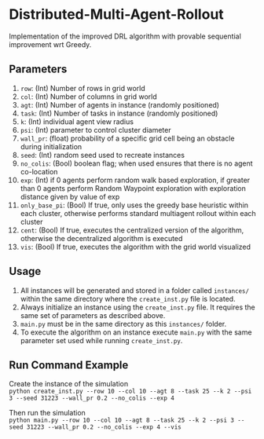 # Distributed-Multi-Agent-Rollout
Implementation of the improved DRL algorithm with provable sequential improvement wrt Greedy. 
## Parameters

1. `row`: (Int) Number of rows in grid world
2. `col`: (Int) Number of columns in grid world
3. `agt`: (Int) Number of agents in instance (randomly positioned)
4. `task`: (Int) Number of tasks in instance (randomly positioned)
5. `k`: (Int) individual agent view radius
6. `psi`: (Int) parameter to control cluster diameter
7. `wall_pr`: (float) probability of a specific grid cell being an obstacle during initialization
8. `seed`: (Int) random seed used to recreate instances
9. `no_colis`: (Bool) boolean flag; when used ensures that there is no agent co-location
10. `exp`: (Int) if 0 agents perform random walk based exploration, if greater than 0 agents perform Random Waypoint exploration with exploration distance given by value of exp
11. `only_base_pi`: (Bool) If true, only uses the greedy base heuristic within each cluster, otherwise performs standard multiagent rollout within each cluster
12. `cent`: (Bool) If true, executes the centralized version of the algorithm, otherwise the decentralized algorithm is executed
13. `vis`: (Bool) If true, executes the algorithm with the grid world visualized

## Usage

1. All instances will be generated and stored in a folder called `instances/` within the same directory where the `create_inst.py` file is located. 
2. Always initialize an instance using the `create_inst.py` file. It requires the same set of parameters as described above. 
3. `main.py` must be in the same directory as this `instances/` folder.
4. To execute the algorithm on an instance execute `main.py` with the same parameter set used while running `create_inst.py`. 

## Run Command Example

Create the instance of the simulation<br>
`python create_inst.py --row 10 --col 10 --agt 8 --task 25 --k 2 --psi 3 --seed 31223 --wall_pr 0.2 --no_colis --exp 4`<br>

Then run the simulation<br>
`python main.py --row 10 --col 10 --agt 8 --task 25 --k 2 --psi 3 --seed 31223 --wall_pr 0.2 --no_colis --exp 4 --vis`<br>
